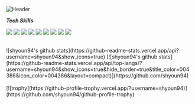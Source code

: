 ![Header](https://capsule-render.vercel.app/api?type=waving&height=200&text=SunHo%20Youn&fontAlignY=40&color=gradient)
<!--
**shyoun94/shyoun94** is a ✨ _special_ ✨ repository because its `README.md` (this file) appears on your GitHub profile.

Here are some ideas to get you started:

- 🔭 I’m currently working on ...
- 🌱 I’m currently learning ...
- 👯 I’m looking to collaborate on ...
- 🤔 I’m looking for help with ...
- 💬 Ask me about ...
- 📫 How to reach me: ...
- 😄 Pronouns: ...
- ⚡ Fun fact: ...
-->
<!-- <a href="버튼을 눌렀을 때 이동할 링크" target="_blank"><img src="https://img.shields.io/badge/뱃지레이블-배경색?style=뱃지모양&logo=로고&logoColor=로고색상"/></a> -->
**_Tech Skills_**

<img src="https://img.shields.io/badge/HTML-E34F26?style=for-the-badge&logo=html&logoColor=white"></a> <img src="https://img.shields.io/badge/CSS-1572B6?style=for-the-badge&logo=css&logoColor=white"></a> <img src="https://img.shields.io/badge/JavaScript-F7DF1E?style=for-the-badge&logo=javaScript&logoColor=white">  </a> <img src="https://img.shields.io/badge/TypeScript-3178C6?style=for-the-badge&logo=typeScript&logoColor=white"></a> <img src="https://img.shields.io/badge/react-61DAFB?style=for-the-badge&logo=react&logoColor=white"></a> <img src="https://img.shields.io/badge/styled--component-DB7093?style=for-the-badge&logo=styledcomponent&logoColor=white"></a> <img src="https://img.shields.io/badge/redux--toolkit-764ABC?style=for-the-badge&logo=reduxtoolkit&logoColor=white"></a> <img src="https://img.shields.io/badge/recoil-3578E5?style=for-the-badge&logo=recoil&logoColor=white"></a> <img src="https://img.shields.io/badge/next-000000?style=for-the-badge&logo=next&logoColor=white"></a> 

<br>
![shyoun94's github stats](https://github-readme-stats.vercel.app/api?username=shyoun94&show_icons=true)
[![shyoun94's github stats](https://github-readme-stats.vercel.app/api/top-langs/?username=shyoun94&show_icons=true&hide_border=true&title_color=004386&icon_color=004386&layout=compact)](https://github.com/shyoun94)
<br>
<br>
[![trophy](https://github-profile-trophy.vercel.app/?username=shyoun94)](https://github.com/shyoun94/github-profile-trophy)
<br>
